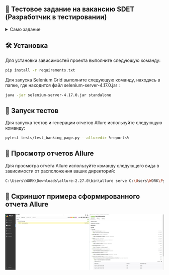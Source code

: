 ## 📁 Тестовое задание на вакансию SDET (Разработчик в тестировании)
<details>
  <summary>Само задание</summary>
  
  Данное тестовое задание предназначено для выявления следующих навыков:  
  • Умение работать самостоятельно;  
  • Скорость выполнения задач;  
  • Работа с современными технологиями.  

Во время выполнения тестового задания важно по максимуму проявить эти
качества.  

При выполнении работы необходимо использовать следующие
технологии:  

1) Selenium GRID (тесты запускать через GRID обязательно)
2) Использовать паттерн проектирования автотестов Page Object
3) Реализовать формирование отчетов о пройденных тестах через Allure

В задании необходимо:  

1) Использовать Python/Java, подключить библиотеку Selenium Webdriver;
2) С помощью Selenium открыть браузер, открыть страницу страницу
https://www.globalsqa.com/angularJs-protractor/BankingProject/#/login;
3) Авторизоваться пользователем «Harry Potter»;
4) Вычислить N-е число Фибоначчи, где N - это текущий день месяца + 1.
Пример: сегодня 08.02.2023, 9-е чисто Фибоначчи равно 21;
5) Выполнить пополнение счета (Deposit) на сумму равную вычисленному в
п.4 числу;
6) Выполнить списание со счета (Withdrawl) на сумму равную вычисленному
в п.4 числу;
7) Выполнить проверку баланса - должен быть равен нулю;
8) Открыть страницу транзакций и проверить наличие обеих транзакций;
9) Сформировать файл формата csv, в который выгрузить данные о
проведенных транзакциях;
Файл должен содержать строки следующего формата
<Дата-времяТранзакции Сумма ТипТранзакции>, где
Формат Дата-времяТранзакции - "ДД Месяц ГГГГ ЧЧ:ММ:СС"
Формат Сумма - число
Формат ТипТранзакции - значение из списка [Credit, Debit]
10) Оформить сформированный файл как вложение к отчету allure.
  
</details>

## 🛠️ Установка
Для установки зависимостей проекта выполните следующую команду:
```bash
pip install -r requirements.txt
```
Для запуска Selenium Grid выполните следующую команду, находясь в папке, где находится файл selenium-server-4.17.0.jar :
```bash
java -jar selenium-server-4.17.0.jar standalone
```
## 🏃 Запуск тестов
Для запуска тестов и генерации отчетов Allure используйте следующую команду:
```bash
pytest tests/test_banking_page.py --alluredir %reports%
```
## 📁 Просмотр отчетов Allure
Для просмотра отчета Allure используйте команду следующего вида в зависимости от расположения ваших директорий:
```bash
C:\Users\WORK\Downloads\allure-2.27.0\bin\allure serve C:\Users\WORK\PycharmProjects\SimbirSoft\%reports%
```
## 📁 Скриншот примера сформированного отчета Allure 
<p align="center">
  <img src="/allure.jpg">
</p>
